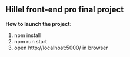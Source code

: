 ## Hillel front-end pro final project

**How to launch the project:**

1.  npm install
2.  npm run start
3.  open http://localhost:5000/ in browser
